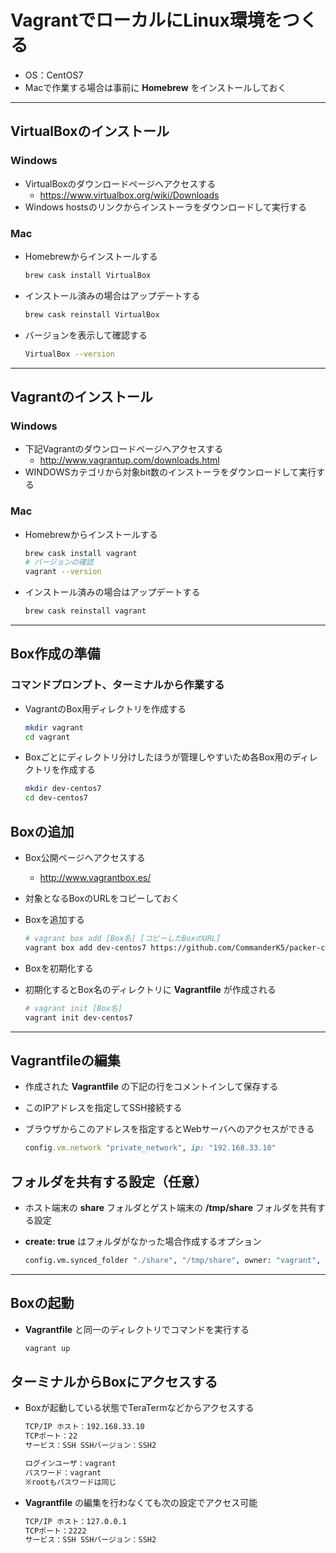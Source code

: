# VagrantでローカルにLinux環境をつくる

* OS：CentOS7
* Macで作業する場合は事前に **Homebrew** をインストールしておく

---

## VirtualBoxのインストール

### Windows

* VirtualBoxのダウンロードページへアクセスする
  * https://www.virtualbox.org/wiki/Downloads
* Windows hostsのリンクからインストーラをダウンロードして実行する

### Mac

* Homebrewからインストールする

  ```bash
  brew cask install VirtualBox
  ```

* インストール済みの場合はアップデートする

  ```bash
  brew cask reinstall VirtualBox
  ```

* バージョンを表示して確認する

  ```bash
  VirtualBox --version
  ```

---

## Vagrantのインストール

### Windows

* 下記Vagrantのダウンロードページへアクセスする
  * http://www.vagrantup.com/downloads.html
* WINDOWSカテゴリから対象bit数のインストーラをダウンロードして実行する

### Mac

* Homebrewからインストールする

  ```bash
  brew cask install vagrant
  # バージョンの確認
  vagrant --version
  ```

* インストール済みの場合はアップデートする

  ```bash
  brew cask reinstall vagrant
  ```

---

## Box作成の準備

### コマンドプロンプト、ターミナルから作業する

* VagrantのBox用ディレクトリを作成する

  ```bash
  mkdir vagrant
  cd vagrant
  ```

* Boxごとにディレクトリ分けしたほうが管理しやすいため各Box用のディレクトリを作成する

  ```bash
  mkdir dev-centos7
  cd dev-centos7
  ```

## Boxの追加

* Box公開ページへアクセスする
  * http://www.vagrantbox.es/

* 対象となるBoxのURLをコピーしておく

* Boxを追加する

  ```bash
  # vagrant box add [Box名] [コピーしたBoxのURL]
  vagrant box add dev-centos7 https://github.com/CommanderK5/packer-centos-template/releases/download/0.7.2/vagrant-centos-7.2.box
  ```

* Boxを初期化する
* 初期化するとBox名のディレクトリに **Vagrantfile** が作成される

  ```bash
  # vagrant init [Box名]
  vagrant init dev-centos7
  ```

---

## Vagrantfileの編集

* 作成された **Vagrantfile** の下記の行をコメントインして保存する
* このIPアドレスを指定してSSH接続する
* ブラウザからこのアドレスを指定するとWebサーバへのアクセスができる

  ```ruby
  config.vm.network "private_network", ip: "192.168.33.10"
  ```

## フォルダを共有する設定（任意）

* ホスト端末の **share** フォルダとゲスト端末の **/tmp/share** フォルダを共有する設定
* **create: true** はフォルダがなかった場合作成するオプション

  ```bash
  config.vm.synced_folder "./share", "/tmp/share", owner: "vagrant", group: "vagrant" , create: true
  ```

---

## Boxの起動

* **Vagrantfile** と同一のディレクトリでコマンドを実行する

  ```bash
  vagrant up
  ```

## ターミナルからBoxにアクセスする

* Boxが起動している状態でTeraTermなどからアクセスする

  ```bash
  TCP/IP ホスト：192.168.33.10
  TCPポート：22
  サービス：SSH SSHバージョン：SSH2
  ```

  ```bash
  ログインユーザ：vagrant
  パスワード：vagrant
  ※rootもパスワードは同じ
  ```

* **Vagrantfile** の編集を行わなくても次の設定でアクセス可能

  ```bash
  TCP/IP ホスト：127.0.0.1
  TCPポート：2222
  サービス：SSH SSHバージョン：SSH2
  ```
